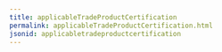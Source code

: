 ```yaml
---
title: applicableTradeProductCertification
permalink: applicableTradeProductCertification.html
jsonid: applicabletradeproductcertification
---
```

